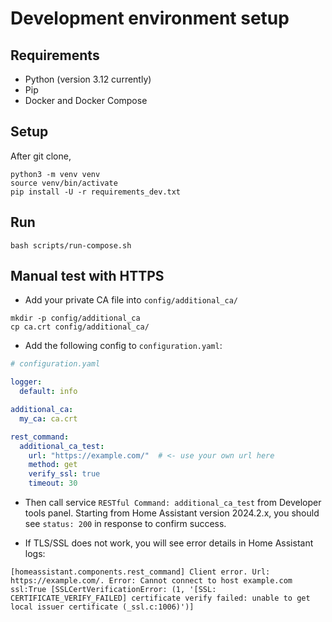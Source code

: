 # Development environment setup

## Requirements

- Python (version 3.12 currently)
- Pip
- Docker and Docker Compose


## Setup

After git clone,

```shell
python3 -m venv venv
source venv/bin/activate
pip install -U -r requirements_dev.txt
```


## Run

```shell
bash scripts/run-compose.sh
```


## Manual test with HTTPS

- Add your private CA file into `config/additional_ca/`

```shell
mkdir -p config/additional_ca
cp ca.crt config/additional_ca/
```

- Add the following config to `configuration.yaml`:

```yaml
# configuration.yaml

logger:
  default: info

additional_ca:
  my_ca: ca.crt

rest_command:
  additional_ca_test:
    url: "https://example.com/"  # <- use your own url here
    method: get
    verify_ssl: true
    timeout: 30

```

- Then call service `RESTful Command: additional_ca_test` from Developer tools panel. Starting from Home Assistant version 2024.2.x, you should see `status: 200` in response to confirm success.

-  If TLS/SSL does not work, you will see error details in Home Assistant logs:

```text
[homeassistant.components.rest_command] Client error. Url: https://example.com/. Error: Cannot connect to host example.com ssl:True [SSLCertVerificationError: (1, '[SSL: CERTIFICATE_VERIFY_FAILED] certificate verify failed: unable to get local issuer certificate (_ssl.c:1006)')]
```
